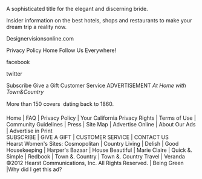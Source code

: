 A sophisticated title for the elegant and discerning bride.

Insider information on the best hotels, shops and restaurants to make your dream trip a reality now.

Designervisionsonline.com

Privacy Policy Home Follow Us Everywhere!

facebook

twitter

Subscribe Give a Gift Customer Service ADVERTISEMENT _At Home with Town&Country_

More than 150 covers  dating back to 1860.

Home | FAQ | Privacy Policy | Your California Privacy Rights | Terms of Use | Community Guidelines | Press | Site Map | Advertise Online | About Our Ads | Advertise in Print  
SUBSCRIBE | GIVE A GIFT | CUSTOMER SERVICE | CONTACT US  
Hearst Women's Sites: Cosmopolitan | Country Living | Delish | Good Housekeeping | Harper's Bazaar | House Beautiful | Marie Claire | Quick &. Simple | Redbook | Town &. Country | Town &. Country Travel | Veranda  
©2012 Hearst Communications, Inc. All Rights Reserved. | Being Green |Why did I get this ad?